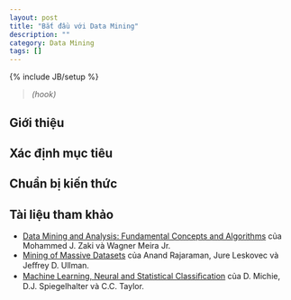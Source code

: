 ```yaml
---
layout: post
title: "Bắt đầu với Data Mining"
description: ""
category: Data Mining
tags: []
---
```

{% include JB/setup %}
> *(hook)*



## Giới thiệu

## Xác định mục tiêu

## Chuẩn bị kiến thức

## Tài liệu tham khảo
- [Data Mining and Analysis: Fundamental Concepts and Algorithms](https://www.dropbox.com/s/vqdoskyhml7oq8e/dmafca.pdf) của Mohammed J. Zaki và Wagner Meira Jr. 
- [Mining of Massive Datasets](https://www.dropbox.com/s/nkl3fjg2ynj5fiy/book.pdf) của Anand Rajaraman, Jure Leskovec và Jeﬀrey D. Ullman.
- [Machine Learning, Neural and Statistical Classiﬁcation](https://www.dropbox.com/s/73d69vtl8nyeotu/whole.pdf) của D. Michie, D.J. Spiegelhalter và C.C. Taylor.